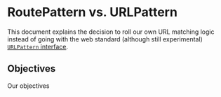 # RoutePattern vs. URLPattern

This document explains the decision to roll our own URL matching logic instead of going with the web standard (although still experimental) [`URLPattern` interface](https://developer.mozilla.org/en-US/docs/Web/API/URLPattern).

## Objectives

Our objectives
